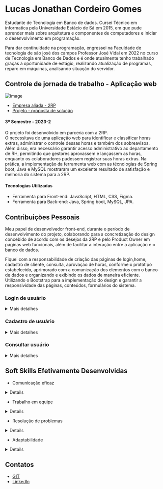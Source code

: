 # Lucas Jonathan Cordeiro Gomes 

Estudante de Tecnologia em Banco de dados. Cursei Técnico em informatica pela Universidade Estácio de Sá em 2015, em que pude aprender mais sobre arquitetura e componentes de computadores e iniciar o desenvolvimento em programação.

Para dar continuidade na programação, engressei na Faculdade de tecnologia de são josé dos campos Professor José Vidal em 2022 no curso de Tecnologia em Banco de Dados e é onde atualmente tenho trabalhado graças a oportunidade de estágio, realizando atualização de programas, reparo em máquinas, analisando situação do servidor.

## Controle de jornada de trabalho - Aplicação web 

![image](https://github.com/lucasjonathangomes/bertoti/assets/111617449/3a7c705b-f36f-4884-91eb-0fa5f1707e0a)

* [Empresa aliada - 2RP](https://2rpnet.com.br/)<br>
* [Projeto - proposta de solução](https://github.com/dragonfatec/Projeto-web)


#### 3º Semestre - 2023-2

O projeto foi desenvolvido em parceria com a 2RP.<br> O necessitava de uma aplicação web para identificar e classificar horas extras, administrar o controle dessas horas e também dos sobreavisos. Além disso, era necessário garantir acesso administrativo ao departamento de RH, permitindo que gestores aprovassem e lançassem as horas, enquanto os colaboradores pudessem registrar suas horas extras. Na prática, a implementação da ferramenta web com as técnologias de Spring boot, Java e MySQL mostraram um excelente resultado de satisfação e melhoria do sistema para a 2RP. <br>


#### Tecnologias Utilizadas
* Ferramenta para Front-end: JavaScript, HTML, CSS, Figma.
* Ferramenta para Back-end: Java, Spring boot, MySQL, JPA.

## Contribuições Pessoais
Meu papel de desenvolvedor front-end, durante o período de desenvolvimento do projeto, colaborando para a concretização do design concebido de acordo com os desejos da 2RP e pelo Product Owner em páginas web funcionais, além de facilitar a interação entre a aplicação e o banco de dados.

Fiquei com a responsabilidade de criação das páginas de login,home, cadastro de cliente, consulta, aprovaçao de horas, conforme o protótipo estabelecido, aprimorado com a comunicação dos elementos com o banco de dados e organizando e exibindo os dados de maneira eficiente. Utilizando o Bootstrap para a implementação do design e garantir a responsividade das páginas, conteúdos, formulários do sistema.

### Login de usuário

<details>

<summary> Mais detalhes </summary>

![image](https://github.com/lucasjonathangomes/bertoti/assets/111617449/f281e0ce-1c34-415b-a905-16bd915a2e92)

Desenvolvi uma página de login que inclui um formulário para inserir o e-mail e a senha do usuário, juntamente com um link para recuperar a senha. A página possui um vídeo de fundo, estilização com CSS, e um botão de login. Há também uma opçao para recuperar a senha, em que o usuário pode inserir seu e-mail para receber instruções de recuperação. Foi utilizado: estilos CSS para o layout e bibliotecas como Bootstrap para o auxilio mininmo de criação da página

</summary>

</details>

### Cadastro de usuário
<details>

<summary> Mais detalhes </summary>

![image](https://github.com/lucasjonathangomes/bertoti/assets/111617449/ad4940ac-1a31-4de5-94f2-9aa870a9c5f0)

Desenvolvi uma interface de usuário para criar uma relação entre um usuário e um Centro de Resultado. A página contém um formulário com dois campos de seleção, um para o usuário e outro para o Centro de Resultado, e um botão "Criar" para submeter o formulário. O código também inclui bibliotecas externas, como Bootstrap e jQuery, para estilização e funcionalidades adicionais.

</summary>

</details>

### Consultar usuário
<details>

<summary> Mais detalhes </summary>

![image](https://github.com/lucasjonathangomes/bertoti/assets/111617449/4b279e12-c331-47ae-b92a-a42fe6f658f0)

Desenvolvi a página de consulta de usuários. A parte principal da página exibe uma tabela com informações dos usuários, como registro, nome, cargo, e-mail e status, com opção para editar cada usuário em um modal. 

</summary>

</details>


## Soft Skills Efetivamente Desenvolvidas

* Comunicação eficaz
<details>
  No desenvolvimento do projeto, consegui mostrar minhas ideias de forma eficaz e prática, tanto nas reuniões presenciais quanto     pelos veículos de comunicação escritos. Esse projeto permitiu colaborar efetivamente com meus colegas de grupo, absorver os        requisitos do cliente e documentar o desenvolvimento de maneira adequada.
</details>

* Trabalho em equipe
<details>
  Trabalhei a abordagem de estar colaborativamente em equipe, compartilhando pensamentos, escutando feedback construtivo e           contribuindo para chegar nos objetivos em comuns. Essa colaboração foi fundamental para o sucesso do projeto de desenvolvimento    de software.
</details>

* Resolução de problemas
<details>
  Durante o projeto, demonstrei habilidade em identificar, analisar e resolver problemas de forma eficiente e criativa.             Enfrentamos diversos desafios complexos durante o desenvolvimento de software e consegui superá-los com sucesso.
</details>


* Adaptabilidade 
<details>
Estive sempre aberto a aprender e me adaptar a novas tecnologias, metodologias de trabalho e requisitos do projeto ao longo do projeto. Reconheci a importância de nos mantermos atualizados em um ambiente de desenvolvimento de software em constante evolução.
</details>

## Contatos
* [GIT](https://github.com/lucasjonathangomes/)
* [LinkedIn](https://www.linkedin.com)






